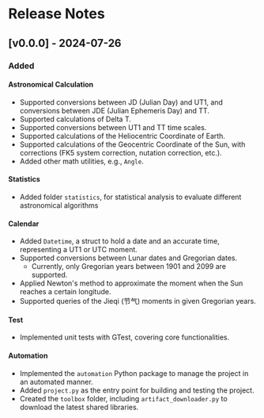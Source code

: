 # Release Notes

## [v0.0.0] - 2024-07-26

### Added

#### Astronomical Calculation
- Supported conversions between JD (Julian Day) and UT1, and conversions between JDE (Julian Ephemeris Day) and TT.
- Supported calculations of Delta T.
- Supported conversions between UT1 and TT time scales.
- Supported calculations of the Heliocentric Coordinate of Earth.
- Supported calculations of the Geocentric Coordinate of the Sun, with corrections (FK5 system correction, nutation correction, etc.).
- Added other math utilities, e.g., `Angle`.

#### Statistics
- Added folder `statistics`, for statistical analysis to evaluate different astronomical algorithms

#### Calendar
- Added `Datetime`, a struct to hold a date and an accurate time, representing a UT1 or UTC moment.
- Supported conversions between Lunar dates and Gregorian dates.
  - Currently, only Gregorian years between 1901 and 2099 are supported.
- Applied Newton's method to approximate the moment when the Sun reaches a certain longitude.
- Supported queries of the Jieqi (节气) moments in given Gregorian years.

#### Test
- Implemented unit tests with GTest, covering core functionalities.

#### Automation
- Implemented the `automation` Python package to manage the project in an automated manner.
- Added `project.py` as the entry point for building and testing the project.
- Created the `toolbox` folder, including `artifact_downloader.py` to download the latest shared libraries.
